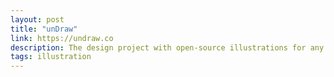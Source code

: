 ```yaml
---
layout: post
title: "unDraw"
link: https://undraw.co
description: The design project with open-source illustrations for any idea you can imagine and create. Create beautiful websites, products and applications with your color, for free.
tags: illustration
---
```

